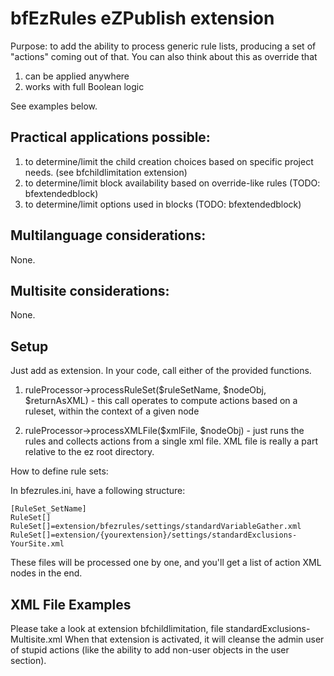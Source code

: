 bfEzRules eZPublish extension
=============================

Purpose: to add the ability to process generic rule lists, producing a set of "actions" coming out of that.
You can also think about this as override that

1. can be applied anywhere
2. works with full Boolean logic

See examples below.

Practical applications possible:
--------------------------------
1. to determine/limit the child creation choices based on specific project needs. (see bfchildlimitation extension)
2. to determine/limit block availability based on override-like rules (TODO: bfextendedblock)
3. to determine/limit options used in blocks (TODO: bfextendedblock)

Multilanguage considerations:
--------------------------------
None.

Multisite considerations:
--------------------------------
None.

Setup
--------------------------------
Just add as extension. 
In your code, call either of the provided functions. 

1. ruleProcessor->processRuleSet($ruleSetName, $nodeObj, $returnAsXML) - this call operates to compute actions based on a ruleset, within the context of a given node

2. ruleProcessor->processXMLFile($xmlFile, $nodeObj) - just runs the rules and collects actions from a single xml file. XML file is really a part relative to the ez root directory.

How to define rule sets:

In bfezrules.ini, have a following structure:

```
[RuleSet_SetName]
RuleSet[]
RuleSet[]=extension/bfezrules/settings/standardVariableGather.xml
RuleSet[]=extension/{yourextension}/settings/standardExclusions-YourSite.xml
```

These files will be processed one by one, and you'll get a list of action XML nodes in the end.

XML File Examples
---------------------------------
Please take a look at extension bfchildlimitation, file standardExclusions-Multisite.xml
When that extension is activated, it will cleanse the admin user of stupid actions (like the ability to add non-user objects in the user section).
